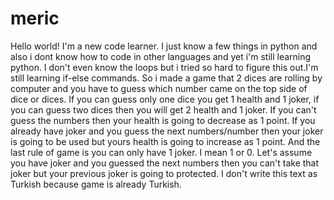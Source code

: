 # meric
Hello world! I'm a new code learner.
I just know a few things in python and also i dont know how to code in other languages and yet i'm still learning python.
I don't even know the loops but i tried so hard to figure this out.I'm still learning if-else commands.
So i made a game that 2 dices are rolling by computer and you have to guess which number came on the top side of dice or dices.
If you can guess only one dice you get 1 health and 1 joker, if you can guess two dices then you will get 2 health and 1 joker.
If you can't guess the numbers then your health is going to decrease as 1 point.
If you already have joker and you guess the next numbers/number then your joker is going to be used but yours health is going to increase
as 1 point.
And the last rule of game is you can only have 1 joker. I mean 1 or 0. Let's assume you have joker and you guessed the next numbers then you can't take that joker but your previous joker is going to protected.
I don't write this text as Turkish because game is already Turkish.
